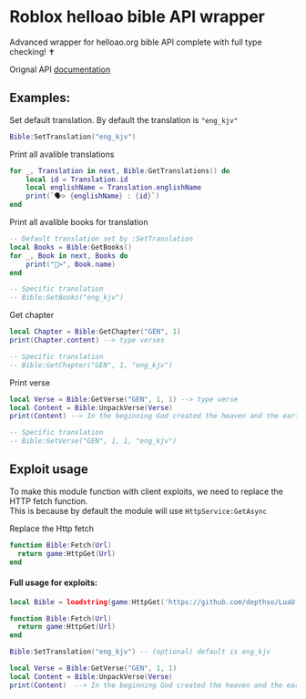 # Roblox helloao bible API wrapper
Advanced wrapper for helloao.org bible API complete with full type checking! ✝️

Orignal API [documentation](https://bible.helloao.org/docs/guide/)

## Examples:

Set default translation. By default the translation is `"eng_kjv"`
```lua
Bible:SetTranslation("eng_kjv")
```

Print all avalible translations
```lua
for _, Translation in next, Bible:GetTranslations() do
	local id = Translation.id
	local englishName = Translation.englishName
	print(`🗣️> {englishName} : {id}`)
end
```

Print all avalible books for translation
```lua
-- Default translation set by :SetTranslation
local Books = Bible:GetBooks() 
for _, Book in next, Books do
	print("📙>", Book.name)
end

-- Specific translation
-- Bible:GetBooks("eng_kjv")
```

Get chapter
```lua
local Chapter = Bible:GetChapter("GEN", 1)
print(Chapter.content) --> type verses

-- Specific translation
-- Bible:GetChapter("GEN", 1, "eng_kjv")
```

Print verse
```lua
local Verse = Bible:GetVerse("GEN", 1, 1) --> type verse
local Content = Bible:UnpackVerse(Verse) 
print(Content) --> In the beginning God created the heaven and the earth.

-- Specific translation
-- Bible:GetVerse("GEN", 1, 1, "eng_kjv")
```

## Exploit usage
To make this module function with client exploits, we need to replace the HTTP fetch function. \
This is because by default the module will use `HttpService:GetAsync`

Replace the Http fetch
```lua
function Bible:Fetch(Url)
  return game:HttpGet(Url)
end
```

#### Full usage for exploits:
```lua
local Bible = loadstring(game:HttpGet('https://github.com/depthso/LuaU-Bible-API/blob/main/bible.lua?raw=true'))()

function Bible:Fetch(Url)
  return game:HttpGet(Url)
end

Bible:SetTranslation("eng_kjv") -- (optional) default is eng_kjv

local Verse = Bible:GetVerse("GEN", 1, 1)
local Content = Bible:UnpackVerse(Verse)
print(Content)  --> In the beginning God created the heaven and the earth.
```
